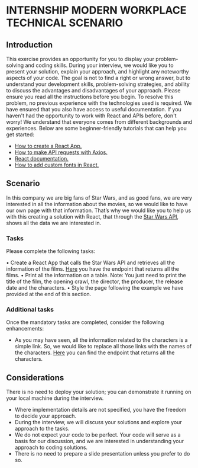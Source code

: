 # INTERNSHIP MODERN WORKPLACE TECHNICAL SCENARIO
## Introduction
This exercise provides an opportunity for you to display your problem-solving and coding skills. During your interview, we would like you to present your solution, explain your approach, and highlight any noteworthy aspects of your code. The goal is not to find a right or wrong answer, but to understand your development skills, problem-solving strategies, and ability to discuss the advantages and disadvantages of your approach. Please ensure you read all the instructions before you begin.
To resolve this problem, no previous experience with the technologies used is required. We have ensured that you also have access to useful documentation.
If you haven't had the opportunity to work with React and APIs before, don't worry! We understand that everyone comes from different backgrounds and experiences. Below are some beginner-friendly tutorials that can help you get started:
-	[How to create a React App.](https://www.youtube.com/watch?v=HWpjpq2ux04)
-	[How to make API requests with Axios.](https://codedamn.com/news/reactjs/axios-network-requests)
-	[React documentation.](https://react.dev/)
-	[How to add custom fonts in React.](https://www.youtube.com/watch?v=_0gjsLuZRsw)

## Scenario
In this company we are big fans of Star Wars, and as good fans, we are very interested in all the information about the movies, so we would like to have our own page with that information. That’s why we would like you to help us with this creating a solution with React, that through the [Star Wars API](https://swapi.py4e.com/documentation), shows all the data we are interested in.

### Tasks
Please complete the following tasks:

•	Create a React App that calls the Star Wars API and retrieves all the information of the films.
[Here](https://swapi.py4e.com/documentation#films) you have the endpoint that returns all the films.
•	Print all the information on a table.
Note: You just need to print the title of the film, the opening crawl, the director, the producer, the release date and the characters.
•	Style the page following the example we have provided at the end of this section.

### Additional tasks
Once the mandatory tasks are completed, consider the following enhancements:
-	As you may have seen, all the information related to the characters is a simple link. So, we would like to replace all those links with the names of the characters. 
[Here](https://swapi.py4e.com/documentation#people) you can find the endpoint that returns all the characters.

## Considerations
There is no need to deploy your solution; you can demonstrate it running on your local machine during the interview.
-	Where implementation details are not specified, you have the freedom to decide your approach.
-	During the interview, we will discuss your solutions and explore your approach to the tasks.
-	We do not expect your code to be perfect. Your code will serve as a basis for our discussion, and we are interested in understanding your approach to coding solutions.
-	There is no need to prepare a slide presentation unless you prefer to do so.

